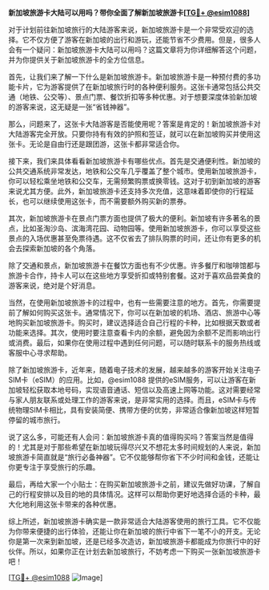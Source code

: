 **新加坡旅游卡大陆可以用吗？带你全面了解新加坡旅游卡[[TG💪+ @esim1088](https://t.me/s/esim1088)]**

对于计划前往新加坡旅行的大陆游客来说，新加坡旅游卡是一个非常受欢迎的选择。它不仅方便了游客在新加坡的出行和游玩，还能节省不少费用。但是，很多人会有一个疑问：新加坡旅游卡大陆可以用吗？这篇文章将为你详细解答这个问题，并为你提供关于新加坡旅游卡的全方位信息。

首先，让我们来了解一下什么是新加坡旅游卡。新加坡旅游卡是一种预付费的多功能卡片，它为游客提供了在新加坡旅行时的各种便利服务。这张卡通常包括公共交通（地铁、公交等）、景点门票、餐饮折扣等多种优惠。对于想要深度体验新加坡的游客来说，这无疑是一张“省钱神器”。

那么，问题来了，这张卡大陆游客是否能使用呢？答案是肯定的！新加坡旅游卡对大陆游客完全开放。只要你持有有效的护照和签证，就可以在新加坡购买并使用这张卡。无论是自由行还是跟团游，这张卡都非常适合你。

接下来，我们来具体看看新加坡旅游卡有哪些优点。首先是交通便利性。新加坡的公共交通系统非常发达，地铁和公交车几乎覆盖了整个城市。使用新加坡旅游卡，你可以轻松乘坐地铁和公交车，无需频繁购票或换零钱。这对于初到新加坡的游客来说尤其方便。此外，新加坡旅游卡还支持多次充值，这意味着即使你的行程延长，也可以继续使用这张卡，而不需要额外购买新的票券。

其次，新加坡旅游卡在景点门票方面也提供了极大的便利。新加坡有许多著名的景点，比如圣淘沙岛、滨海湾花园、动物园等。使用新加坡旅游卡，你可以享受这些景点的入场优惠甚至免票待遇。这不仅省去了排队购票的时间，还让你有更多的机会去探索新加坡的各个角落。

除了交通和景点，新加坡旅游卡在餐饮方面也有不少优惠。许多餐厅和咖啡馆都与旅游卡合作，持卡人可以在这些地方享受折扣或特别套餐。这对于喜欢品尝美食的游客来说，绝对是个好消息。

当然，在使用新加坡旅游卡的过程中，也有一些需要注意的地方。首先，你需要提前了解如何购买这张卡。通常情况下，你可以在新加坡的机场、酒店、旅游中心等地购买新加坡旅游卡。购买时，建议选择适合自己行程的卡种，比如根据天数或者功能来选择。其次，使用时要注意查看卡内的余额，避免因为余额不足而影响出行或消费。最后，如果你在使用过程中遇到任何问题，可以随时联系卡的服务热线或客服中心寻求帮助。

除了新加坡旅游卡，近年来，随着电子技术的发展，越来越多的游客开始关注电子SIM卡（eSIM）的应用。比如，@esim1088 提供的eSIM服务，可以让游客在新加坡轻松获取本地号码，实现语音通话、短信以及高速上网等功能。这对需要经常与家人朋友联系或处理工作的游客来说，是非常实用的选择。而且，eSIM卡与传统物理SIM卡相比，具有安装简便、携带方便的优势，非常适合像新加坡这样短暂停留的城市旅行。

说了这么多，可能还有人会问：新加坡旅游卡真的值得购买吗？答案当然是值得的！尤其是对于那些希望在新加坡玩得尽兴又不想花太多时间规划的人来说，新加坡旅游卡简直就是“旅行必备神器”。它不仅能够帮你省下不少时间和金钱，还能让你更专注于享受旅行的乐趣。

最后，再给大家一个小贴士：在购买新加坡旅游卡之前，建议先做好功课，了解自己的行程安排以及目的地的具体情况。这样可以帮助你更好地选择合适的卡种，最大化地利用这张卡带来的各种优惠。

综上所述，新加坡旅游卡确实是一款非常适合大陆游客使用的旅行工具。它不仅能为你带来便捷的出行体验，还能让你在新加坡的旅行中省下一笔不小的开支。无论你是第一次来到新加坡，还是已经多次造访，新加坡旅游卡都能成为你旅行中的好伙伴。所以，如果你正在计划去新加坡旅行，不妨考虑一下购买一张新加坡旅游卡吧！

[[TG💪+ @esim1088](https://t.me/s/esim1088) ![Image](https://i.postimg.cc/4NQfJmqS/Snipaste-2025-05-13-00-14-12.png)]